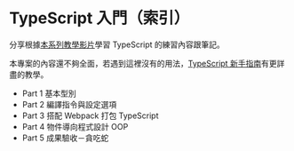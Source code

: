 # TypeScript 入門（索引）

分享根據[本系列教學影片](https://youtube.com/playlist?list=PLmOn9nNkQxJGwOhSsQ5H9JTPmiXGmy8Zw&si=QaNwU4I2PinfvP0T)學習 TypeScript 的練習內容跟筆記。

本專案的內容還不夠全面，若遇到這裡沒有的用法，[TypeScript 新手指南](https://willh.gitbook.io/typescript-tutorial)有更詳盡的教學。

- Part 1 基本型別
- Part 2 編譯指令與設定選項
- Part 3 搭配 Webpack 打包 TypeScript
- Part 4 物件導向程式設計 OOP
- Part 5 成果驗收－貪吃蛇

